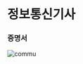 # 정보통신기사

### 증명서

![commu](https://github.com/kangminjun2024/Certificate/assets/162010036/29a040ad-dac5-427f-b02a-72f5780541be)
